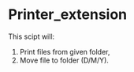# Printer_extension
  This scipt will:
1. Print files from given folder,
2. Move file to folder (D/M/Y).
